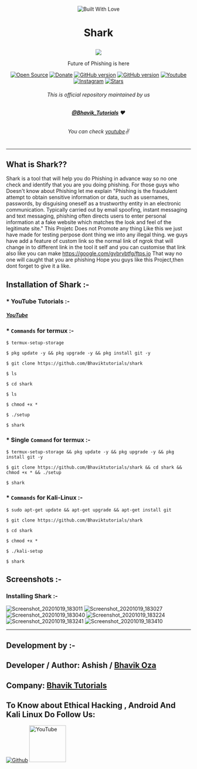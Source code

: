 <p align="center"><a><img title="Built With Love" src="https://forthebadge.com/images/badges/60-percent-of-the-time-works-every-time.svg"> </a>

# <p align="center">Shark
<p align="center">
  <img src="https://user-images.githubusercontent.com/64035221/92106331-df7b5000-ee01-11ea-9f16-c0a62a027b27.jpg">
</p>
<p align="center">Future of Phishing is here
<p align="center">
<a href="https://github.com/Bhaviktutorials"><img title="Open Source" src="https://img.shields.io/badge/Open%20Source-%E2%99%A5-red" ></a>
 <a href="https://paypal.me/bhavikoza"><img title="Donate" src="https://img.shields.io/badge/Donate-PayPal-blue" ></a>
 <a href="https://github.com/Bhaviktutorials/shark"><img title="GitHub version" src="https://d25lcipzij17d.cloudfront.net/badge.svg?id=gh&type=6&v=1.0.0&x2=0" ></a>
<a href="https://github.com/Bhaviktutorials"><img title="GitHub version" src="https://img.shields.io/github/license/Bhaviktutorials/T-Remix?color=Brightgree" ></a>
 <a href="https://www.youtube.com/channel/UCMhYgk0-nIHHtnRNkL9zpgQ"><img alt="Youtube" src="https://img.shields.io/badge/Youtube-Bhavik Tutorials-green"/></a>
 <a href="https://instagram.com/bhavik_tutorials"><img alt="Instagram" src="https://img.shields.io/badge/Instagram-Bhavik_Tutorials-ff69b4"/></a>
 <a href="https://github.com/Bhaviktutorials"><img title="Stars" src="https://img.shields.io/github/stars/Bhaviktutorials/shark?style=social" ></a>
</p>

###### <p align="center">*This is official repository maintained by us*
###### <p align="center"> *[**@Bhavik_Tutorials**](https://www.instagram.com/bhavik_tutorials/) ❤️*
###### <p align="center"> *You can check [youtube](https://www.youtube.com/channel/UCMhYgk0-nIHHtnRNkL9zpgQ)✌*
---

## What is Shark??

Shark is a tool that will help you do Phishing in advance way so no one check and identify that you are you doing phishing.
For those guys who Doesn't know about Phishing let me explain "Phishing is the fraudulent attempt to obtain sensitive information or data, such as usernames, passwords, by disguising oneself as a trustworthy entity in an electronic communication. Typically carried out by email spoofing, instant messaging and text messaging, phishing often directs users to enter personal information at a fake website which matches the look and feel of the legitimate site."
This Projetc Does not Promote any thing Like this we just have made for testing perpose dont thing we into any illegal thing.
we guys have add a feature of custom link so the normal link of ngrok that will change in to different link in the tool it self and you can customise that link also like you can make https://google.com/gvbrvbtfg/ftps.io
That way no one will caught that you are phishing
Hope you guys like this Project,then dont forget to give it a like.

## Installation of Shark :-

### * YouTube Tutorials :-

##### [YouTube](https://www.youtube.com/watch?v=_OWkSxIzTTg&t=8s)

### * `Commands` for termux :-
```
$ termux-setup-storage

$ pkg update -y && pkg upgrade -y && pkg install git -y

$ git clone https://github.com/Bhaviktutorials/shark

$ ls

$ cd shark

$ ls

$ chmod +x *

$ ./setup

$ shark
```

### * Single `Command` for termux :-
```
$ termux-setup-storage && pkg update -y && pkg upgrade -y && pkg install git -y

$ git clone https://github.com/Bhaviktutorials/shark && cd shark && chmod +x * && ./setup

$ shark
```
### * `Commands` for Kali-Linux :-
```
$ sudo apt-get update && apt-get upgrade && apt-get install git

$ git clone https://github.com/Bhaviktutorials/shark

$ cd shark

$ chmod +x *

$ ./kali-setup

$ shark
```
## Screenshots :-

### Installing Shark :-
![Screenshot_20201019_183011](https://user-images.githubusercontent.com/64035221/96455162-74af9800-123a-11eb-8499-b59505159c14.jpg)
![Screenshot_20201019_183027](https://user-images.githubusercontent.com/64035221/96455166-75e0c500-123a-11eb-9c78-9b84281c2bdd.jpg)
![Screenshot_20201019_183040](https://user-images.githubusercontent.com/64035221/96455167-76795b80-123a-11eb-8fe6-4cf1e95cb393.jpg)
![Screenshot_20201019_183224](https://user-images.githubusercontent.com/64035221/96455170-7711f200-123a-11eb-94bd-745deed33954.jpg)
![Screenshot_20201019_183241](https://user-images.githubusercontent.com/64035221/96455173-77aa8880-123a-11eb-9f76-a0d233d911bf.jpg)
![Screenshot_20201019_183410](https://user-images.githubusercontent.com/64035221/96455176-78431f00-123a-11eb-99ce-39082da3fed8.jpg)

***

## Development by :-

## Developer / Author: Ashish / [Bhavik Oza](https://github.com/Bhaviktutorials/)

## Company: [Bhavik Tutorials](https://www.youtube.com/bhaviktutorials)


## To Know about Ethical Hacking , Android And Kali Linux Do Follow Us:

[![Github](https://github.frapsoft.com/social/github.png)](https://github.com/Bhaviktutorials/)
<a href="https://youtube.com/bhaviktutorials"><img src="https://user-images.githubusercontent.com/64035221/96456596-4f238e00-123c-11eb-821e-85e9aaa3faec.png" alt="YouTube" width="100" height="100">
